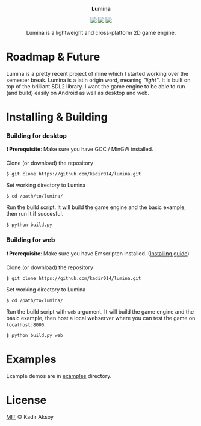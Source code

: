 <p align="center"><b>Lumina</b></p>
<p align="center">
  <img src="https://img.shields.io/badge/license-MIT-blue.svg">
  <img src="https://img.shields.io/badge/version-0.1.0-yellow">
  <a href="https://app.codacy.com/gh/kadir014/lumina/dashboard?utm_source=gh&utm_medium=referral&utm_content=&utm_campaign=Badge_grade"><img src="https://app.codacy.com/project/badge/Grade/9556f3db17d54b288557d3b2e9dbf366"></a>
</p>
<p align="center">
Lumina is a lightweight and cross-platform 2D game engine.
</p>



# Roadmap & Future
Lumina is a pretty recent project of mine which I started working over the semester break. Lumina is a latin origin word, meaning *"light"*. It is built on top of the brilliant SDL2 library. I want the game engine to be able to run (and build) easily on Android as well as desktop and web.



# Installing & Building

### Building for desktop
**❗ Prerequisite**: Make sure you have GCC / MinGW installed.

Clone (or download) the repository
```
$ git clone https://github.com/kadir014/lumina.git
```

Set working directory to Lumina
```
$ cd /path/to/lumina/
```

Run the build script. It will build the game engine and the basic example, then run it if succesful.
```
$ python build.py
```

### Building for web
**❗ Prerequisite**: Make sure you have Emscripten installed. ([Installing guide](https://emscripten.org/docs/getting_started/downloads.html))

Clone (or download) the repository
```
$ git clone https://github.com/kadir014/lumina.git
```

Set working directory to Lumina
```
$ cd /path/to/lumina/
```

Run the build script with `web` argument. It will build the game engine and the basic example, then host a local webserver where you can test the game on `localhost:8000`.
```
$ python build.py web
```




# Examples

Example demos are in [examples](https://github.com/kadir014/lumina/blob/main/examples/) directory.



# License
[MIT](LICENSE) © Kadir Aksoy